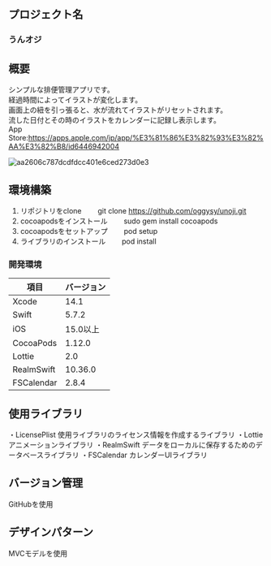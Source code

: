 ## プロジェクト名
### うんオジ

## 概要
シンプルな排便管理アプリです。<br>
経過時間によってイラストが変化します。<br>
画面上の紐を引っ張ると、水が流れてイラストがリセットされます。<br>
流した日付とその時のイラストをカレンダーに記録し表示します。<br>
App Store:https://apps.apple.com/jp/app/%E3%81%86%E3%82%93%E3%82%AA%E3%82%B8/id6446942004

![aa2606c787dcdfdcc401e6ced273d0e3](https://user-images.githubusercontent.com/93628118/229288098-6a6e4cae-c0e4-471d-8445-fab70bb50fea.gif)

## 環境構築
1. リポジトリをclone
　　git clone https://github.com/oggysy/unoji.git
1. cocoapodsをインストール
　　sudo gem install cocoapods
3. cocoapodsをセットアップ
　　pod setup
4. ライブラリのインストール
　　pod install

### 開発環境
| 項目 | バージョン |
| ---- | -------- |
| Xcode | 14.1 |
| Swift	| 5.7.2 |
| iOS	| 15.0以上 |
| CocoaPods	| 1.12.0 |
| Lottie | 2.0 |
| RealmSwift | 10.36.0 |
| FSCalendar | 2.8.4 |

## 使用ライブラリ
・LicensePlist
使用ライブラリのライセンス情報を作成するライブラリ
・Lottie
アニメーションライブラリ
・RealmSwift
データをローカルに保存するためのデータベースライブラリ
・FSCalendar
カレンダーUIライブラリ

## バージョン管理
GitHubを使用
## デザインパターン
MVCモデルを使用

